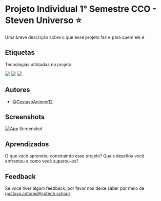 

# Projeto Individual 1° Semestre CCO - Steven Universo ⭐

Uma breve descrição sobre o que esse projeto faz e para quem ele é

## Etiquetas

Tecnologias utilizadas no projeto:

<div>
<img src ="https://img.shields.io/badge/JavaScript-F7DF1E?style=for-the-badge&logo=javascript&logoColor=black">
<img src ="https://img.shields.io/badge/HTML5-E34F26?style=for-the-badge&logo=html5&logoColor=white">
<img src ="https://img.shields.io/badge/CSS3-1572B6?style=for-the-badge&logo=css3&logoColor=white">
</div>

## Autores

- [@GustavoAntonio12](https://www.github.com/GustavoAntonio12)


## Screenshots

![App Screenshot](https://via.placeholder.com/468x300?text=App+Screenshot+Here)


## Aprendizados

O que você aprendeu construindo esse projeto? Quais desafios você enfrentou e como você superou-os?


## Feedback

Se você tiver algum feedback, por favor nos deixe saber por meio de gustavo.antonio@sptech.school


